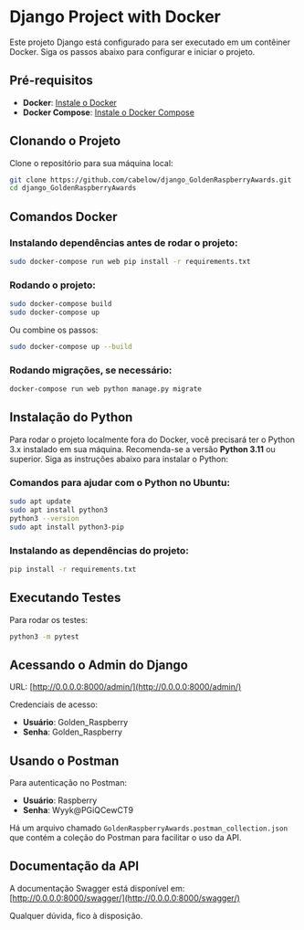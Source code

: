 # Django Project with Docker

Este projeto Django está configurado para ser executado em um contêiner Docker. Siga os passos abaixo para configurar e iniciar o projeto.

## Pré-requisitos

- **Docker**: [Instale o Docker](https://docs.docker.com/get-docker/)
- **Docker Compose**: [Instale o Docker Compose](https://docs.docker.com/compose/install/)

## Clonando o Projeto

Clone o repositório para sua máquina local:

```bash
git clone https://github.com/cabelow/django_GoldenRaspberryAwards.git
cd django_GoldenRaspberryAwards
```

## Comandos Docker

### Instalando dependências antes de rodar o projeto:
```bash
sudo docker-compose run web pip install -r requirements.txt
```

### Rodando o projeto:
```bash
sudo docker-compose build
sudo docker-compose up
```
Ou combine os passos:
```bash
sudo docker-compose up --build
```

### Rodando migrações, se necessário:
```bash
docker-compose run web python manage.py migrate
```

## Instalação do Python

Para rodar o projeto localmente fora do Docker, você precisará ter o Python 3.x instalado em sua máquina. Recomenda-se a versão **Python 3.11** ou superior. Siga as instruções abaixo para instalar o Python:

### Comandos para ajudar com o Python no Ubuntu:
```bash
sudo apt update
sudo apt install python3
python3 --version
sudo apt install python3-pip
```

### Instalando as dependências do projeto:
```bash
pip install -r requirements.txt
```

## Executando Testes

Para rodar os testes:
```bash
python3 -m pytest
```

## Acessando o Admin do Django

URL: [http://0.0.0.0:8000/admin/](http://0.0.0.0:8000/admin/)

Credenciais de acesso:
- **Usuário**: Golden_Raspberry
- **Senha**: Golden_Raspberry

## Usando o Postman

Para autenticação no Postman:
- **Usuário**: Raspberry
- **Senha**: Wyyk@PGiQCewCT9

Há um arquivo chamado `GoldenRaspberryAwards.postman_collection.json` que contém a coleção do Postman para facilitar o uso da API.

## Documentação da API

A documentação Swagger está disponível em:
[http://0.0.0.0:8000/swagger/](http://0.0.0.0:8000/swagger/)

Qualquer dúvida, fico à disposição.
